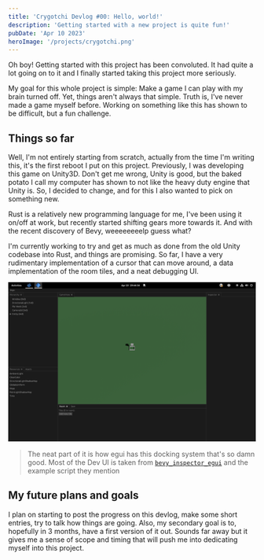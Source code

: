 ```yaml
---
title: 'Crygotchi Devlog #00: Hello, world!'
description: 'Getting started with a new project is quite fun!'
pubDate: 'Apr 10 2023'
heroImage: '/projects/crygotchi.png'
---
```


Oh boy! Getting started with this project has been convoluted. It had quite a lot going on to it and I finally started taking this project more seriously.

My goal for this whole project is simple: Make a game I can play with my brain turned off. Yet, things aren't always that simple.
Truth is, I've never made a game myself before. Working on something like this has shown to be difficult, but a fun challenge.

## Things so far

Well, I'm not entirely starting from scratch, actually from the time I'm writing this, it's the first reboot I put on this project.
Previously, I was developing this game on Unity3D. Don't get me wrong, Unity is good, but the baked potato I call my computer has shown to not like the heavy duty engine that Unity is. So, I decided to change, and for this I also wanted to pick on something new.

Rust is a relatively new programming language for me, I've been using it on/off at work, but recently started shifting gears more towards it. And with the recent discovery of Bevy, weeeeeeeelp guess what?

I'm currently working to try and get as much as done from the old Unity codebase into Rust, and things are promising.
So far, I have a very rudimentary implementation of a cursor that can move around, a data implementation of the room tiles, and a neat debugging UI.

![00_img1.png](/blog/devlog_00/00_img1.png)

> The neat part of it is how egui has this docking system that's so damn good. Most of the Dev UI is taken from [`bevy_inspector_egui`](https://crates.io/crates/bevy-inspector-egui) and the example script they mention

## My future plans and goals

I plan on starting to post the progress on this devlog, make some short entries, try to talk how things are going. Also, my secondary goal is to, hopefully in 3 months, have a first version of it out. Sounds far away but it gives me a sense of scope and timing that will push me into dedicating myself into this project.
